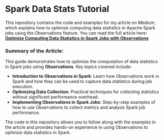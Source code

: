 # Spark Data Stats Tutorial

This repository contains the code and examples for my article on Medium, which explains how to optimize computing data statistics in Apache Spark jobs using the Observations feature. You can read the full article here:  
[**Optimize Computing Data Statistics in Spark Jobs with Observations**](https://medium.com/@suffyan.asad1/optimize-computing-data-statistics-in-spark-jobs-with-observations-5f4d25fdd2e)

### Summary of the Article:

This guide demonstrates how to optimize the computation of data statistics in Spark jobs using **Observations**. Key topics covered include:

- **Introduction to Observations in Spark**: Learn how Observations work in Spark and how they can be used to capture data statistics during job execution.
- **Optimizing Data Collection**: Practical techniques for collecting statistics without significant performance overhead.
- **Implementing Observations in Spark Jobs**: Step-by-step examples of how to use Observations to collect metrics and analyze Spark job performance.

The code in this repository allows you to follow along with the examples in the article and provides hands-on experience in using Observations to optimize data statistics in Spark.
